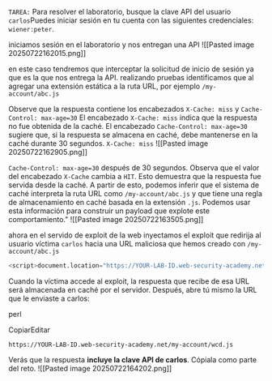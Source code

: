 `TAREA:` Para resolver el laboratorio, busque la clave API del usuario `carlos`Puedes iniciar sesión en tu cuenta con las siguientes credenciales: `wiener:peter`.

iniciamos sesión en el laboratorio y nos entregan una API
![[Pasted image 20250722162015.png]]

en este caso tendremos que interceptar la solicitud de inicio de sesión ya que es la que nos entrega la API. realizando pruebas identificamos que al agregar una extensión estática a la ruta URL, por ejemplo `/my-account/abc.js` 

Observe que la respuesta contiene los encabezados `X-Cache: miss` y `Cache-Control: max-age=30` El encabezado `X-Cache: miss` indica que la respuesta no fue obtenida de la caché. El encabezado `Cache-Control: max-age=30` sugiere que, si la respuesta se almacena en caché, debe mantenerse en la caché durante 30 segundos.
`X-Cache: miss`
![[Pasted image 20250722162905.png]]

`Cache-Control: max-age=30`
después de 30 segundos. Observa que el valor del encabezado `X-Cache` cambia a `HIT`. Esto demuestra que la respuesta fue servida desde la caché. A partir de esto, podemos inferir que el sistema de caché interpreta la ruta URL como `/my-account/abc.js` y que tiene una regla de almacenamiento en caché basada en la extensión `.js`. Podemos usar esta información para construir un payload que explote este comportamiento."
![[Pasted image 20250722163505.png]]

ahora en el servido de exploit de la web inyectamos el exploit que redirija al usuario víctima `carlos` hacia una URL maliciosa que hemos creado con `/my-account/abc.js`

```python
<script>document.location="https://YOUR-LAB-ID.web-security-academy.net/my-account/wcd.js"</script>
```

Cuando la víctima accede al exploit, la respuesta que recibe de esa URL será almacenada en caché por el servidor. Después, abre tú mismo la URL que le enviaste a carlos:

perl

CopiarEditar

`https://YOUR-LAB-ID.web-security-academy.net/my-account/wcd.js`

Verás que la respuesta **incluye la clave API de carlos**. Cópiala como parte del reto.
![[Pasted image 20250722164202.png]]